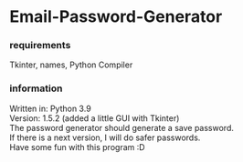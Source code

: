 # Email-Password-Generator
### requirements
Tkinter, names, Python Compiler <br>
### information
Written in: Python 3.9 <br>
Version: 1.5.2 (added a little GUI with Tkinter) <br>
The password generator should generate a save password. <br>
If there is a next version, I will do safer passwords. <br>
Have some fun with this program :D
